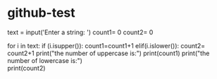 # github-test
text = input('Enter a string: ')
count1= 0
count2= 0

for i in text:
    if (i.isupper()):
       count1=count1+1
    elif(i.islower()):
       count2= count2+1
print("the number of uppercase is:")
print(count1)
print("the number of lowercase is:")        
print(count2)
